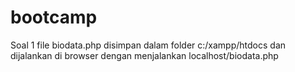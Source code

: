 # bootcamp
Soal 1 file biodata.php disimpan dalam folder c:/xampp/htdocs dan dijalankan di browser dengan menjalankan localhost/biodata.php
